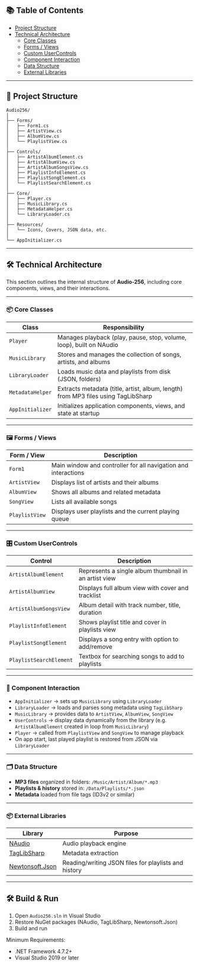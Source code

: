 ## 📚 Table of Contents

- [Project Structure](#-project-structure)
- [Technical Architecture](#-technical-architecture)
  - [Core Classes](#-core-classes)
  - [Forms / Views](#-forms--views)
  - [Custom UserControls](#️-custom-usercontrols)
  - [Component Interaction](#-component-interaction)
  - [Data Structure](#-data-structure)
  - [External Libraries](#-external-libraries)

---

## 📁 Project Structure

```plaintext
Audio256/
│
├── Forms/
│   ├── Form1.cs
│   ├── ArtistView.cs
│   ├── AlbumView.cs
│   └── PlaylistView.cs
│
├── Controls/
│   ├── ArtistAlbumElement.cs
│   ├── ArtistAlbumView.cs
│   ├── ArtistAlbumSongsView.cs
│   ├── PlaylistInfoElement.cs
│   ├── PlaylistSongElement.cs
│   └── PlaylistSearchElement.cs
│
├── Core/
│   ├── Player.cs
│   ├── MusicLibrary.cs
│   ├── MetadataHelper.cs
│   └── LibraryLoader.cs
│
├── Resources/
│   └── Icons, Covers, JSON data, etc.
│
└── AppInitializer.cs
```  

---

## 🛠 Technical Architecture

This section outlines the internal structure of **Audio-256**, including core components, views, and their interactions.

---

### 📦 Core Classes

| Class | Responsibility |
|-------|----------------|
| `Player` | Manages playback (play, pause, stop, volume, loop), built on NAudio |
| `MusicLibrary` | Stores and manages the collection of songs, artists, and albums |
| `LibraryLoader` | Loads music data and playlists from disk (JSON, folders) |
| `MetadataHelper` | Extracts metadata (title, artist, album, length) from MP3 files using TagLibSharp |
| `AppInitializer` | Initializes application components, views, and state at startup |

---

### 🖼 Forms / Views

| Form / View | Description |
|-------------|-------------|
| `Form1` | Main window and controller for all navigation and interactions |
| `ArtistView` | Displays list of artists and their albums |
| `AlbumView` | Shows all albums and related metadata |
| `SongView` | Lists all available songs |
| `PlaylistView` | Displays user playlists and the current playing queue |

---

### 🎛️ Custom UserControls

| Control | Description |
|---------|-------------|
| `ArtistAlbumElement` | Represents a single album thumbnail in an artist view |
| `ArtistAlbumView` | Displays full album view with cover and tracklist |
| `ArtistAlbumSongsView` | Album detail with track number, title, duration |
| `PlaylistInfoElement` | Shows playlist title and cover in playlists view |
| `PlaylistSongElement` | Displays a song entry with option to add/remove |
| `PlaylistSearchElement` | Textbox for searching songs to add to playlists |

---

### 🔄 Component Interaction

- `AppInitializer` → sets up `MusicLibrary` using `LibraryLoader`
- `LibraryLoader` → loads and parses song metadata using `TagLibSharp`
- `MusicLibrary` → provides data to `ArtistView`, `AlbumView`, `SongView`
- `UserControls` → display data dynamically from the library (e.g. `ArtistAlbumElement` created in loop from `MusicLibrary`)
- `Player` → called from `PlaylistView` and `SongView` to manage playback
- On app start, last played playlist is restored from JSON via `LibraryLoader`

---

### 🗂 Data Structure

- **MP3 files** organized in folders: `/Music/Artist/Album/*.mp3`
- **Playlists & history** stored in: `/Data/Playlists/*.json`
- **Metadata** loaded from file tags (ID3v2 or similar)

---

### 📦 External Libraries

| Library | Purpose |
|--------|---------|
| [NAudio](https://github.com/naudio/NAudio) | Audio playback engine |
| [TagLibSharp](https://github.com/mono/taglib-sharp) | Metadata extraction |
| [Newtonsoft.Json](https://www.newtonsoft.com/json) | Reading/writing JSON files for playlists and history |

---

## 🛠 Build & Run

1. Open `Audio256.sln` in Visual Studio
2. Restore NuGet packages (NAudio, TagLibSharp, Newtonsoft.Json)
3. Build and run

Minimum Requirements:
- .NET Framework 4.7.2+
- Visual Studio 2019 or later